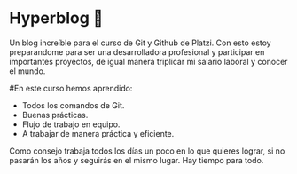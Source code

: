 # Hyperblog 💚

Un blog increíble para el curso de Git y Github de Platzi.
Con esto estoy preparandome para ser una desarrolladora profesional y participar en importantes proyectos, de igual manera  triplicar mi salario laboral y conocer el mundo.

#En este curso hemos aprendido:
* Todos los comandos de Git.
* Buenas prácticas.
* Flujo de trabajo en equipo.
* A trabajar de manera práctica y eficiente.

Como consejo trabaja todos los días un poco en lo que quieres lograr, si no pasarán los años y seguirás en el mismo lugar.
Hay tiempo para todo.
